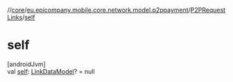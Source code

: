//[core](../../../index.md)/[eu.epicompany.mobile.core.network.model.p2ppayment](../index.md)/[P2PRequestLinks](index.md)/[self](self.md)

# self

[androidJvm]\
val [self](self.md): [LinkDataModel](../../eu.epicompany.mobile.core.network.hypermedia/-link-data-model/index.md)? = null
